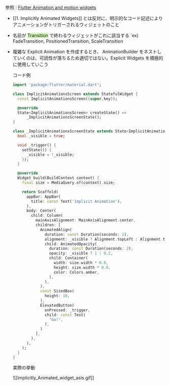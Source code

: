 
参照 : [Flutter Animation and motion widgets](https://docs.flutter.dev/ui/widgets/animation)


- [[1. Implicitly Animated Widgets]] とは反対に、明示的なコード記述によりアニメーションがトリガーされるウィジェットのこと

- 名前が <span style="background:#d3f8b6">Transition</span> で終わるウィジェットがこれに該当する
	`ex)  FadeTransition, PositionedTransition, ScaleTransition

- 複雑な Explicit Animation を作成するとき、 AnimationBuilder をネストしていくのは、可読性が落ちるため適切ではない。Explicit Widgets を積極的に使用していこう

	コード例
	```dart
	import 'package:flutter/material.dart';
	
	class ImplicitAnimationsScreen extends StatefulWidget {
	  const ImplicitAnimationsScreen({super.key});
	
	  @override
	  State<ImplicitAnimationsScreen> createState() =>
	      _ImplicitAnimationsScreenState();
	}
	
	class _ImplicitAnimationsScreenState extends State<ImplicitAnimationsScreen> {
	  bool _visible = true;
	
	  void _trigger() {
	    setState(() {
	      _visible = !_visible;
	    });
	  }
	
	  @override
	  Widget build(BuildContext context) {
	    final size = MediaQuery.of(context).size;
	
	    return Scaffold(
	      appBar: AppBar(
	        title: const Text('Implicit Animation'),
	      ),
	      body: Center(
	        child: Column(
	          mainAxisAlignment: MainAxisAlignment.center,
	          children: [
	            AnimatedAlign(
	              duration: const Duration(seconds: 2),
	              alignment: _visible ? Alignment.topLeft : Alignment.topRight,
	              child: AnimatedOpacity(
	                duration: const Duration(seconds: 2),
	                opacity: _visible ? 1 : 0.2,
	                child: Container(
	                  width: size.width * 0.8,
	                  height: size.width * 0.8,
	                  color: Colors.amber,
	                ),
	              ),
	            ),
	            const SizedBox(
	              height: 10,
	            ),
	            ElevatedButton(
	              onPressed: _trigger,
	              child: const Text(
	                "Go!",
	              ),
	            )
	          ],
	        ),
	      ),
	    );
	  }
	}
	
	```
	
	実際の挙動
	
	![[Implicitly_Animated_widget_asis.gif]]



